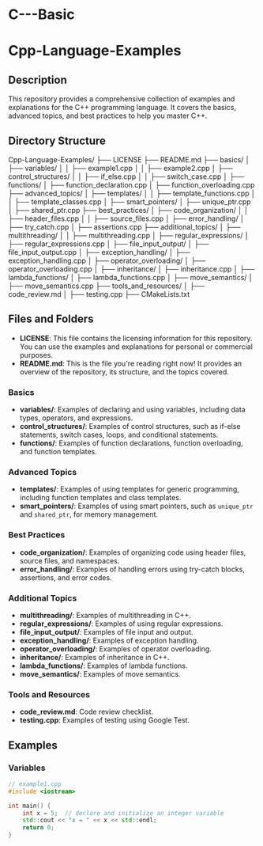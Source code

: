 # C---Basic

# Cpp-Language-Examples

## Description

This repository provides a comprehensive collection of examples and explanations for the C++ programming language. It covers the basics, advanced topics, and best practices to help you master C++.

## Directory Structure
Cpp-Language-Examples/
├── LICENSE
├── README.md
├── basics/
│ ├── variables/
│ │ ├── example1.cpp
│ │ ├── example2.cpp
│ ├── control_structures/
│ │ ├── if_else.cpp
│ │ ├── switch_case.cpp
│ ├── functions/
│ ├── function_declaration.cpp
│ ├── function_overloading.cpp
├── advanced_topics/
│ ├── templates/
│ │ ├── template_functions.cpp
│ │ ├── template_classes.cpp
│ ├── smart_pointers/
│ ├── unique_ptr.cpp
│ ├── shared_ptr.cpp
├── best_practices/
│ ├── code_organization/
│ │ ├── header_files.cpp
│ │ ├── source_files.cpp
│ ├── error_handling/
│ ├── try_catch.cpp
│ ├── assertions.cpp
├── additional_topics/
│ ├── multithreading/
│ │ ├── multithreading.cpp
│ ├── regular_expressions/
│ ├── regular_expressions.cpp
│ ├── file_input_output/
│ ├── file_input_output.cpp
│ ├── exception_handling/
│ ├── exception_handling.cpp
│ ├── operator_overloading/
│ ├── operator_overloading.cpp
│ ├── inheritance/
│ ├── inheritance.cpp
│ ├── lambda_functions/
│ ├── lambda_functions.cpp
│ ├── move_semantics/
│ ├── move_semantics.cpp
├── tools_and_resources/
│ ├── code_review.md
│ ├── testing.cpp
├── CMakeLists.txt


## Files and Folders

- **LICENSE**: This file contains the licensing information for this repository. You can use the examples and explanations for personal or commercial purposes.
- **README.md**: This is the file you're reading right now! It provides an overview of the repository, its structure, and the topics covered.

### Basics

- **variables/**: Examples of declaring and using variables, including data types, operators, and expressions.
- **control_structures/**: Examples of control structures, such as if-else statements, switch cases, loops, and conditional statements.
- **functions/**: Examples of function declarations, function overloading, and function templates.

### Advanced Topics

- **templates/**: Examples of using templates for generic programming, including function templates and class templates.
- **smart_pointers/**: Examples of using smart pointers, such as `unique_ptr` and `shared_ptr`, for memory management.

### Best Practices

- **code_organization/**: Examples of organizing code using header files, source files, and namespaces.
- **error_handling/**: Examples of handling errors using try-catch blocks, assertions, and error codes.

### Additional Topics

- **multithreading/**: Examples of multithreading in C++.
- **regular_expressions/**: Examples of using regular expressions.
- **file_input_output/**: Examples of file input and output.
- **exception_handling/**: Examples of exception handling.
- **operator_overloading/**: Examples of operator overloading.
- **inheritance/**: Examples of inheritance in C++.
- **lambda_functions/**: Examples of lambda functions.
- **move_semantics/**: Examples of move semantics.

### Tools and Resources

- **code_review.md**: Code review checklist.
- **testing.cpp**: Examples of testing using Google Test.

## Examples

### Variables
```cpp
// example1.cpp
#include <iostream>

int main() {
    int x = 5;  // declare and initialize an integer variable
    std::cout << "x = " << x << std::endl;
    return 0;
}

